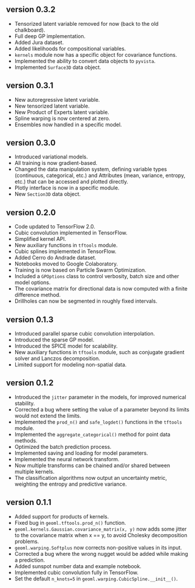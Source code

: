 ## version 0.3.2
* Tensorized latent variable removed for now (back to the old chalkboard).
* Full deep GP implementation.
* Added Jura dataset.
* Added likelihoods for compositional variables.
* `kernels` module now has a specific object for covariance functions.
* Implemented the ability to convert data objects to `pyvista`.
* Implemented `Surface3D` data object.

## version 0.3.1
* New autoregressive latent variable.
* New tensorized latent variable.
* New Product of Experts latent variable.
* Spline warping is now centered at zero.
* Ensembles now handled in a specific model.

## version 0.3.0
* Introduced variational models.
* All training is now gradient-based.
* Changed the data manipulation system, defining variable types (continuous,
categorical, etc.) and Attributes (mean, variance, entropy, etc.) that can be
accessed and plotted directly.
* Plotly interface is now in a specific module.
* New `Section3D` data object.

## version 0.2.0
* Code updated to TensorFlow 2.0.
* Cubic convolution implemented in TensorFlow.
* Simplified kernel API.
* New auxiliary functions in `tftools` module.
* Cubic splines implemented in TensorFlow.
* Added Cerro do Andrade dataset.
* Notebooks moved to Google Colaboratory.
* Training is now based on Particle Swarm Optimization.
* Included a `GPOptions` class to control verbosity, batch size and
other model options.
* The covariance matrix for directional data is now computed with a 
finite difference method.
* Drillholes can now be segmented in roughly fixed intervals.

## version 0.1.3
* Introduced parallel sparse cubic convolution interpolation.
* Introduced the sparse GP model.
* Introduced the SPICE model for scalability.
* New auxiliary functions in `tftools` module, such as 
conjugate gradient solver and Lanczos decomposition.
* Limited support for modeling non-spatial data.

## version 0.1.2
* Introduced the `jitter` parameter in the models, for improved 
numerical stability.
* Corrected a bug where setting the value of a parameter beyond its limits
would not extend the limits.
* Implemented the `prod_n()` and `safe_logdet()` functions in the 
`tftools` module.
* Implemented the `aggregate_categorical()` method for point data methods.
* Optimized the batch prediction process.
* Implemented saving and loading for model parameters.
* Implemented the neural network transform.
* Now multiple transforms can be chained and/or shared between multiple
kernels.
* The classification algorithms now output an uncertainty metric, weighting
the entropy and predictive variance.

## version 0.1.1
* Added support for products of kernels.
* Fixed bug in `geoml.tftools.prod_n()` function.
* `geoml.kernels.Gaussian.covariance_matrix(x, y)` now
adds some jitter to the covariance matrix when x == y, to
avoid Cholesky decomposition problems.
* `geoml.warping.Softplus` now corrects non-positive values
in its input.
* Corrected a bug where the wrong nugget would be added
while making a prediction.
* Added sunspot number data and example notebook.
* Implemented cubic convolution fully in TensorFlow.
* Set the default `n_knots=5` in `geoml.warping.CubicSpline.__init__()`.
